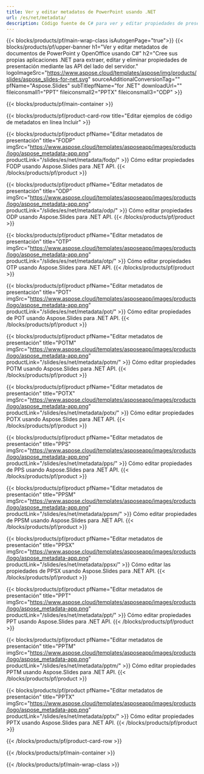 ```yaml
---
title: Ver y editar metadatos de PowerPoint usando .NET
url: /es/net/metadata/
description: Código fuente de C# para ver y editar propiedades de presentación
---
```


{{< blocks/products/pf/main-wrap-class isAutogenPage="true">}}
{{< blocks/products/pf/upper-banner h1="Ver y editar metadatos de documentos de PowerPoint y OpenOffice usando C#" h2="Cree sus propias aplicaciones .NET para extraer, editar y eliminar propiedades de presentación mediante las API del lado del servidor." logoImageSrc="https://www.aspose.cloud/templates/aspose/img/products/slides/aspose_slides-for-net.svg" sourceAdditionalConversionTag="" pfName="Aspose.Slides" subTitlepfName="for .NET" downloadUrl="" fileiconsmall1="PPT" fileiconsmall2="PPTX" fileiconsmall3="ODP" >}}

{{< blocks/products/pf/main-container >}}

{{< blocks/products/pf/product-card-row title="Editar ejemplos de código de metadatos en línea Incluir" >}}

{{< blocks/products/pf/product pfName="Editar metadatos de presentación" title="FODP" imgSrc="https://www.aspose.cloud/templates/asposeapp/images/products/logo/aspose_metadata-app.png" productLink="/slides/es/net/metadata/fodp/" >}}
Cómo editar propiedades FODP usando Aspose.Slides para .NET API.
{{< /blocks/products/pf/product >}}

{{< blocks/products/pf/product pfName="Editar metadatos de presentación" title="ODP" imgSrc="https://www.aspose.cloud/templates/asposeapp/images/products/logo/aspose_metadata-app.png" productLink="/slides/es/net/metadata/odp/" >}}
Cómo editar propiedades ODP usando Aspose.Slides para .NET API.
{{< /blocks/products/pf/product >}}

{{< blocks/products/pf/product pfName="Editar metadatos de presentación" title="OTP" imgSrc="https://www.aspose.cloud/templates/asposeapp/images/products/logo/aspose_metadata-app.png" productLink="/slides/es/net/metadata/otp/" >}}
Cómo editar propiedades OTP usando Aspose.Slides para .NET API.
{{< /blocks/products/pf/product >}}

{{< blocks/products/pf/product pfName="Editar metadatos de presentación" title="POT" imgSrc="https://www.aspose.cloud/templates/asposeapp/images/products/logo/aspose_metadata-app.png" productLink="/slides/es/net/metadata/pot/" >}}
Cómo editar propiedades de POT usando Aspose.Slides para .NET API.
{{< /blocks/products/pf/product >}}

{{< blocks/products/pf/product pfName="Editar metadatos de presentación" title="POTM" imgSrc="https://www.aspose.cloud/templates/asposeapp/images/products/logo/aspose_metadata-app.png" productLink="/slides/es/net/metadata/potm/" >}}
Cómo editar propiedades POTM usando Aspose.Slides para .NET API.
{{< /blocks/products/pf/product >}}

{{< blocks/products/pf/product pfName="Editar metadatos de presentación" title="POTX" imgSrc="https://www.aspose.cloud/templates/asposeapp/images/products/logo/aspose_metadata-app.png" productLink="/slides/es/net/metadata/potx/" >}}
Cómo editar propiedades POTX usando Aspose.Slides para .NET API.
{{< /blocks/products/pf/product >}}

{{< blocks/products/pf/product pfName="Editar metadatos de presentación" title="PPS" imgSrc="https://www.aspose.cloud/templates/asposeapp/images/products/logo/aspose_metadata-app.png" productLink="/slides/es/net/metadata/pps/" >}}
Cómo editar propiedades de PPS usando Aspose.Slides para .NET API.
{{< /blocks/products/pf/product >}}

{{< blocks/products/pf/product pfName="Editar metadatos de presentación" title="PPSM" imgSrc="https://www.aspose.cloud/templates/asposeapp/images/products/logo/aspose_metadata-app.png" productLink="/slides/es/net/metadata/ppsm/" >}}
Cómo editar propiedades de PPSM usando Aspose.Slides para .NET API.
{{< /blocks/products/pf/product >}}

{{< blocks/products/pf/product pfName="Editar metadatos de presentación" title="PPSX" imgSrc="https://www.aspose.cloud/templates/asposeapp/images/products/logo/aspose_metadata-app.png" productLink="/slides/es/net/metadata/ppsx/" >}}
Cómo editar las propiedades de PPSX usando Aspose.Slides para .NET API.
{{< /blocks/products/pf/product >}}

{{< blocks/products/pf/product pfName="Editar metadatos de presentación" title="PPT" imgSrc="https://www.aspose.cloud/templates/asposeapp/images/products/logo/aspose_metadata-app.png" productLink="/slides/es/net/metadata/ppt/" >}}
Cómo editar propiedades PPT usando Aspose.Slides para .NET API.
{{< /blocks/products/pf/product >}}

{{< blocks/products/pf/product pfName="Editar metadatos de presentación" title="PPTM" imgSrc="https://www.aspose.cloud/templates/asposeapp/images/products/logo/aspose_metadata-app.png" productLink="/slides/es/net/metadata/pptm/" >}}
Cómo editar propiedades PPTM usando Aspose.Slides para .NET API.
{{< /blocks/products/pf/product >}}

{{< blocks/products/pf/product pfName="Editar metadatos de presentación" title="PPTX" imgSrc="https://www.aspose.cloud/templates/asposeapp/images/products/logo/aspose_metadata-app.png" productLink="/slides/es/net/metadata/pptx/" >}}
Cómo editar propiedades PPTX usando Aspose.Slides para .NET API.
{{< /blocks/products/pf/product >}}



{{< /blocks/products/pf/product-card-row >}}

{{< /blocks/products/pf/main-container >}}
    
{{< /blocks/products/pf/main-wrap-class >}}